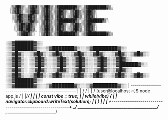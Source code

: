       ░▒▓█▓▒░░▒▓█▓▒░▒▓█▓▒░▒▓███████▓▒░░▒▓████████▓▒░  
      ░▒▓█▓▒░░▒▓█▓▒░▒▓█▓▒░▒▓█▓▒░░▒▓█▓▒░▒▓█▓▒░         
       ░▒▓█▓▒▒▓█▓▒░░▒▓█▓▒░▒▓█▓▒░░▒▓█▓▒░▒▓█▓▒░         
       ░▒▓█▓▒▒▓█▓▒░░▒▓█▓▒░▒▓███████▓▒░░▒▓██████▓▒░    
        ░▒▓█▓▓█▓▒░ ░▒▓█▓▒░▒▓█▓▒░░▒▓█▓▒░▒▓█▓▒░         
        ░▒▓█▓▓█▓▒░ ░▒▓█▓▒░▒▓█▓▒░░▒▓█▓▒░▒▓█▓▒░         
         ░▒▓██▓▒░  ░▒▓█▓▒░▒▓███████▓▒░░▒▓████████▓▒░  
                                                      
                                                      
 ░▒▓██████▓▒░ ░▒▓██████▓▒░░▒▓███████▓▒░░▒▓████████▓▒░ 
░▒▓█▓▒░░▒▓█▓▒░▒▓█▓▒░░▒▓█▓▒░▒▓█▓▒░░▒▓█▓▒░▒▓█▓▒░        
░▒▓█▓▒░      ░▒▓█▓▒░░▒▓█▓▒░▒▓█▓▒░░▒▓█▓▒░▒▓█▓▒░        
░▒▓█▓▒░      ░▒▓█▓▒░░▒▓█▓▒░▒▓█▓▒░░▒▓█▓▒░▒▓██████▓▒░   
░▒▓█▓▒░      ░▒▓█▓▒░░▒▓█▓▒░▒▓█▓▒░░▒▓█▓▒░▒▓█▓▒░        
░▒▓█▓▒░░▒▓█▓▒░▒▓█▓▒░░▒▓█▓▒░▒▓█▓▒░░▒▓█▓▒░▒▓█▓▒░        
 ░▒▓██████▓▒░ ░▒▓██████▓▒░░▒▓███████▓▒░░▒▓████████▓▒░
 |   --------------------------------------------------   |
 |  /                                                  /  |
 | /    [user@localhost ~]$ node app.js               /   |
 |/__________________________________________________/    |
 |                                                        |
 |  const vibe = true;                                    |
 |  while(vibe) {                                         |
 |    navigator.clipboard.writeText(solution);            |
 |  }                                                     |
 |                                                        |
 +--------------------------------------------------------+
 \______________________________________________/
     \______________________________________/
         \______________________________/

